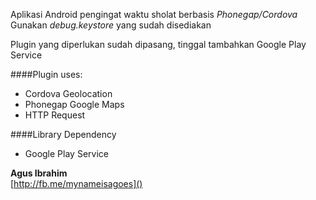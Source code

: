 Aplikasi Android pengingat waktu sholat berbasis *Phonegap/Cordova*
Gunakan _debug.keystore_ yang sudah disediakan

Plugin yang diperlukan sudah dipasang, tinggal tambahkan Google Play Service

####Plugin uses:
* Cordova Geolocation
* Phonegap Google Maps
* HTTP Request

####Library Dependency
* Google Play Service



**Agus Ibrahim**<br>
[http://fb.me/mynameisagoes]()

